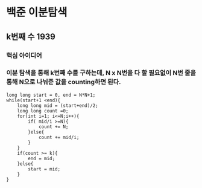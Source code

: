 # 백준 이분탐색
## k번째 수 1939
### 핵심 아이디어
### 이분 탐색을 통해 k번째 수를 구하는데, N x N번을 다 할 필요없이 N번 줄을 통해 N으로 나눠준 값을 counting하면 된다.
```
long long start = 0, end = N*N+1;
while(start+1 <end){
    long long mid = (start+end)/2;
    long long count =0;
    for(int i=1; i<=N;i++){
        if( mid/i >=N){
            count += N;
        }else{
            count += mid/i;
        }
    }
    if(count >= k){
        end = mid;
    }else{
        start = mid;
    }
}
```